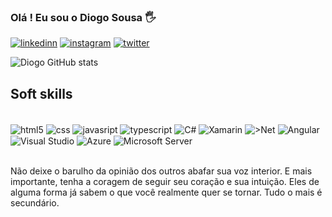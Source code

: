 ### Olá ! Eu sou o Diogo Sousa 🖐️

[![linkedinn](https://img.shields.io/badge/LinkedIn-0077B5?style=for-the-badge&logo=linkedin&logoColor=white)](https://www.linkedin.com/in/diogo-sousa-61a04669/)
[![instagram](https://img.shields.io/badge/Instagram-E4405F?style=for-the-badge&logo=instagram&logoColor=white)](https://www.instagram.com/sousadiogo453/)
[![twitter](https://img.shields.io/badge/Twitter-1DA1F2?style=for-the-badge&logo=twitter&logoColor=white)](https://twitter.com/DiogoSousaN)

![Diogo GitHub stats](https://github-readme-stats.vercel.app/api?username=DiogoSousa80&show_icons=true&theme=radical)


## Soft skills

<div style= "display: inline_bloc"><br/>
 <img align="center" alt="html5" src="https://img.shields.io/badge/HTML5-E34F26?style=for-the-badge&logo=html5&logoColor=white"/>
<img align="center" alt="css" src="https://img.shields.io/badge/CSS3-1572B6?style=for-the-badge&logo=css3&logoColor=white"/>
<img align="center" alt="javasript" src="https://img.shields.io/badge/JavaScript-323330?style=for-the-badge&logo=javascript&logoColor=F7DF1E"/>
<img align="center" alt="typescript" src="https://img.shields.io/badge/TypeScript-007ACC?style=for-the-badge&logo=typescript&logoColor=white"/>

<img align="center" alt="C#" src="https://img.shields.io/badge/C%23-239120?style=for-the-badge&logo=c-sharp&logoColor=white"/>
<img align="center" alt="Xamarin" src"=https://img.shields.io/badge/Xamarin-3498DB?style=for-the-badge&logo=xamarin&logoColor=white"/>
<img align="center" alt=">Net"src"=https://img.shields.io/badge/.NET-5C2D91?style=for-the-badge&logo=.net&logoColor=white"/>
<img align="center" alt="Angular"src"=https://img.shields.io/badge/Angular-DD0031?style=for-the-badge&logo=angular&logoColor=white"/>
<img align="center" alt="Visual Studio"src"=https://img.shields.io/badge/Visual_Studio-5C2D91?style=for-the-badge&logo=visual%20studio&logoColor=white"/>
<img align="center" alt="Azure"src"=https://img.shields.io/badge/Microsoft_Azure-0089D6?style=for-the-badge&logo=microsoft-azure&logoColor=white"/>
 <img align="center" alt="Microsoft Server"src"=https://img.shields.io/badge/Microsoft_SQL_Server-CC2927?style=for-the-badge&logo=microsoft-sql-server&logoColor=white"/>
</div></br>


Não deixe o barulho da opinião dos outros abafar sua voz interior. E mais importante, tenha a coragem de seguir seu coração e sua intuição. Eles de alguma forma já sabem o que você realmente quer se tornar. Tudo o mais é secundário.
